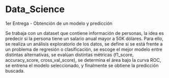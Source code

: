 # Data_Science
1er Entrega - Obtención de un modelo y predicción

Se trabaja con un dataset que contiene información de personas, la idea es predecir si la persona tiene un salario anual mayor a 50K dólares. Para ello, se realiza un análisis exploratorio de los datos, se define si se está frente a un problema de regresión o clasificación, se escoge el mejor modelo entre distintas alternativas, se evalúan distintas métricas (f1_score, accuracy_score, cross_val_score), se determina el área bajo la curva ROC, se entrena el modelo seleccionado, y finalmente se obtiene la predicción buscada.
